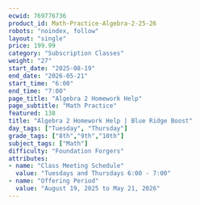 ```yaml
---
ecwid: 769776736
product_id: Math-Practice-Algebra-2-25-26
robots: "noindex, follow"
layout: "single"
price: 199.99
category: "Subscription Classes"
weight: "27"
start_date: "2025-08-19"
end_date: "2026-05-21"
start_time: "6:00"
end_time: "7:00"
page_title: "Algebra 2 Homework Help"
page_subtitle: "Math Practice"
featured: 138
title: "Algebra 2 Homework Help | Blue Ridge Boost"
day_tags: ["Tuesday", "Thursday"]
grade_tags: ["8th","9th","10th"]
subject_tags: ["Math"]
difficulty: "Foundation Forgers"
attributes:
- name: "Class Meeting Schedule"
  value: "Tuesdays and Thursdays 6:00 - 7:00"
- name: "Offering Period"
  value: "August 19, 2025 to May 21, 2026"
---
```

